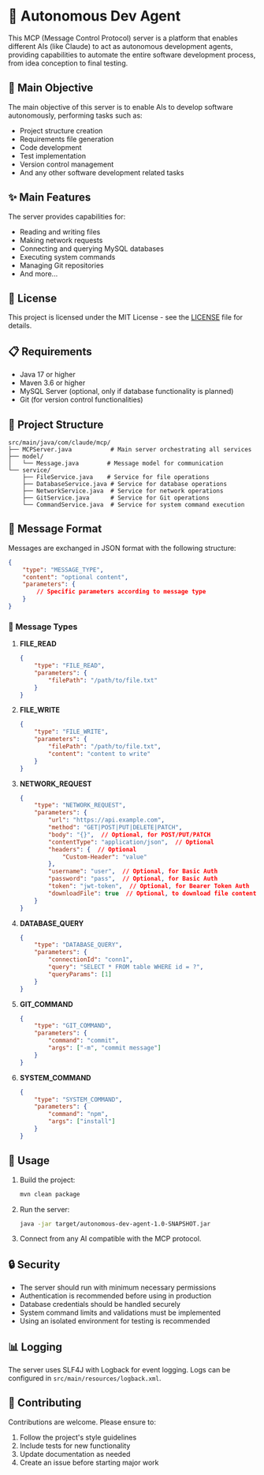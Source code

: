 # 🚀 Autonomous Dev Agent

This MCP (Message Control Protocol) server is a platform that enables different AIs (like Claude) to act as autonomous development agents, providing capabilities to automate the entire software development process, from idea conception to final testing.

## 🎯 Main Objective

The main objective of this server is to enable AIs to develop software autonomously, performing tasks such as:

- Project structure creation
- Requirements file generation
- Code development
- Test implementation
- Version control management
- And any other software development related tasks

## ✨ Main Features

The server provides capabilities for:

- Reading and writing files
- Making network requests
- Connecting and querying MySQL databases
- Executing system commands
- Managing Git repositories
- And more...

## 📄 License

This project is licensed under the MIT License - see the [LICENSE](LICENSE) file for details.

## 📋 Requirements

- Java 17 or higher
- Maven 3.6 or higher
- MySQL Server (optional, only if database functionality is planned)
- Git (for version control functionalities)

## 📁 Project Structure

```tree
src/main/java/com/claude/mcp/
├── MCPServer.java           # Main server orchestrating all services
├── model/
│   └── Message.java        # Message model for communication
└── service/
    ├── FileService.java    # Service for file operations
    ├── DatabaseService.java # Service for database operations
    ├── NetworkService.java  # Service for network operations
    ├── GitService.java      # Service for Git operations
    └── CommandService.java  # Service for system command execution
```

## 📝 Message Format

Messages are exchanged in JSON format with the following structure:

```json
{
    "type": "MESSAGE_TYPE",
    "content": "optional content",
    "parameters": {
        // Specific parameters according to message type
    }
}
```

### 📨 Message Types

1. **FILE_READ**

   ```json
   {
       "type": "FILE_READ",
       "parameters": {
           "filePath": "/path/to/file.txt"
       }
   }
   ```

2. **FILE_WRITE**

   ```json
   {
       "type": "FILE_WRITE",
       "parameters": {
           "filePath": "/path/to/file.txt",
           "content": "content to write"
       }
   }
   ```

3. **NETWORK_REQUEST**

   ```json
   {
       "type": "NETWORK_REQUEST",
       "parameters": {
           "url": "https://api.example.com",
           "method": "GET|POST|PUT|DELETE|PATCH",
           "body": "{}",  // Optional, for POST/PUT/PATCH
           "contentType": "application/json",  // Optional
           "headers": {  // Optional
               "Custom-Header": "value"
           },
           "username": "user",  // Optional, for Basic Auth
           "password": "pass",  // Optional, for Basic Auth
           "token": "jwt-token",  // Optional, for Bearer Token Auth
           "downloadFile": true  // Optional, to download file content
       }
   }
   ```

4. **DATABASE_QUERY**

   ```json
   {
       "type": "DATABASE_QUERY",
       "parameters": {
           "connectionId": "conn1",
           "query": "SELECT * FROM table WHERE id = ?",
           "queryParams": [1]
       }
   }
   ```

5. **GIT_COMMAND**

   ```json
   {
       "type": "GIT_COMMAND",
       "parameters": {
           "command": "commit",
           "args": ["-m", "commit message"]
       }
   }
   ```

6. **SYSTEM_COMMAND**

   ```json
   {
       "type": "SYSTEM_COMMAND",
       "parameters": {
           "command": "npm",
           "args": ["install"]
       }
   }
   ```

## 🚀 Usage

1. Build the project:

   ```bash
   mvn clean package
   ```

2. Run the server:

   ```bash
   java -jar target/autonomous-dev-agent-1.0-SNAPSHOT.jar
   ```

3. Connect from any AI compatible with the MCP protocol.

## 🔒 Security

- The server should run with minimum necessary permissions
- Authentication is recommended before using in production
- Database credentials should be handled securely
- System command limits and validations must be implemented
- Using an isolated environment for testing is recommended

## 📊 Logging

The server uses SLF4J with Logback for event logging. Logs can be configured in `src/main/resources/logback.xml`.

## 🤝 Contributing

Contributions are welcome. Please ensure to:

1. Follow the project's style guidelines
2. Include tests for new functionality
3. Update documentation as needed
4. Create an issue before starting major work
